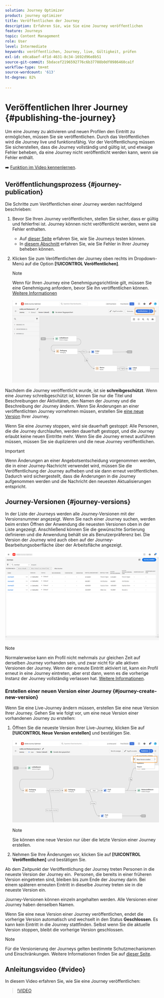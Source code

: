 ```yaml
---
solution: Journey Optimizer
product: journey optimizer
title: Veröffentlichen der Journey
description: Erfahren Sie, wie Sie eine Journey veröffentlichen
feature: Journeys
topic: Content Management
role: User
level: Intermediate
keywords: veröffentlichen, Journey, live, Gültigkeit, prüfen
exl-id: e0ca8aef-4f1d-4631-8c34-1692d96e8b51
source-git-commit: 5bdacef2196592776c6b37708b0df0986460ca1f
workflow-type: tm+mt
source-wordcount: '613'
ht-degree: 82%

---
```


# Veröffentlichen Ihrer Journey {#publishing-the-journey}

Um eine Journey zu aktivieren und neuen Profilen den Eintritt zu ermöglichen, müssen Sie sie veröffentlichen. Durch das Veröffentlichen wird die Journey live und funktionsfähig. Vor der Veröffentlichung müssen Sie sicherstellen, dass die Journey vollständig und gültig ist, und etwaige Fehler beheben, da eine Journey nicht veröffentlicht werden kann, wenn sie Fehler enthält.

➡️ [Funktion im Video kennenlernen](#video).

## Veröffentlichungsprozess {#journey-publication}

Die Schritte zum Veröffentlichen einer Journey werden nachfolgend beschrieben:

1. Bevor Sie Ihren Journey veröffentlichen, stellen Sie sicher, dass er gültig und fehlerfrei ist. Journey können nicht veröffentlicht werden, wenn sie Fehler enthalten.

   * Auf [dieser Seite](testing-the-journey.md) erfahren Sie, wie Sie Journeys testen können.
   * In [diesem Abschnitt](../building-journeys/troubleshooting.md#checking-for-errors-before-testing) erfahren Sie, wie Sie Fehler in Ihrer Journey beheben können.

1. Klicken Sie zum Veröffentlichen der Journey oben rechts im Dropdown-Menü auf die Option **[!UICONTROL Veröffentlichen]**.

   >[!NOTE]
   >
   > Wenn für Ihren Journey eine Genehmigungsrichtlinie gilt, müssen Sie eine Genehmigung anfordern, bevor Sie ihn veröffentlichen können. [Weitere Informationen](../test-approve/gs-approval.md)


   ![](assets/journeyuc1_18.png)

Nachdem die Journey veröffentlicht wurde, ist sie **schreibgeschützt**. Wenn eine Journey schreibgeschützt ist, können Sie nur die Titel und Beschreibungen der Aktivitäten, den Namen der Journey und die Beschreibung der Journey ändern. Wenn Sie Änderungen an einer veröffentlichten Journey vornehmen müssen, erstellen Sie [ eine neue Version](journey-ui.md#journey-versions) Ihrer Journey.

Wenn Sie eine Journey stoppen, wird sie dauerhaft gestoppt: Alle Personen, die die Journey durchlaufen, werden dauerhaft gestoppt, und die Journey erlaubt keine neuen Eintritte mehr. Wenn Sie die Journey erneut ausführen müssen, müssen Sie sie duplizieren und die neue Journey veröffentlichen.


>[!IMPORTANT]
>
>Wenn Änderungen an einer Angebotsentscheidung vorgenommen werden, die in einer Journey-Nachricht verwendet wird, müssen Sie die Veröffentlichung der Journey aufheben und sie dann erneut veröffentlichen.  Dadurch wird sichergestellt, dass die Änderungen in die Journey aufgenommen werden und die Nachricht den neuesten Aktualisierungen entspricht.


## Journey-Versionen {#journey-versions}

In der Liste der Journeys werden alle Journey-Versionen mit der Versionsnummer angezeigt. Wenn Sie nach einer Journey suchen, werden beim ersten Öffnen der Anwendung die neuesten Versionen oben in der Liste angezeigt. Anschließend können Sie die gewünschte Sortierung definieren und die Anwendung behält sie als Benutzerpräferenz bei. Die Version der Journey wird auch oben auf der Journey-Bearbeitungsoberfläche über der Arbeitsfläche angezeigt.

![](assets/journeyversions1.png)

>[!NOTE]
>
>Normalerweise kann ein Profil nicht mehrmals zur gleichen Zeit auf derselben Journey vorhanden sein, und zwar nicht für alle aktiven Versionen der Journey. Wenn der erneute Eintritt aktiviert ist, kann ein Profil erneut in eine Journey eintreten, aber erst dann, wenn es die vorherige Instanz der Journey vollständig verlassen hat. [Weitere Informationen](entry-management.md).

### Erstellen einer neuen Version einer Journey {#journey-create-new-version}

Wenn Sie eine Live-Journey ändern müssen, erstellen Sie eine neue Version Ihrer Journey. Gehen Sie wie folgt vor, um eine neue Version einer vorhandenen Journey zu erstellen:

1. Öffnen Sie die neueste Version Ihrer Live-Journey, klicken Sie auf **[!UICONTROL Neue Version erstellen]** und bestätigen Sie.

   ![](assets/journeyversions2.png)

   >[!NOTE]
   >
   >Sie können eine neue Version nur über die letzte Version einer Journey erstellen.

1. Nehmen Sie Ihre Änderungen vor, klicken Sie auf **[!UICONTROL Veröffentlichen]** und bestätigen Sie.

Ab dem Zeitpunkt der Veröffentlichung der Journey treten Personen in die neueste Version der Journey ein.  Personen, die bereits in einer früheren Version eingetreten sind, bleiben bis zum Ende der Journey darin. Bei einem späteren erneuten Eintritt in dieselbe Journey treten sie in die neueste Version ein.

Journey-Versionen können einzeln angehalten werden. Alle Versionen einer Journey haben denselben Namen.

Wenn Sie eine neue Version einer Journey veröffentlichen, endet die vorherige Version automatisch und wechselt in den Status **Geschlossen**. Es kann kein Eintritt in die Journey stattfinden. Selbst wenn Sie die aktuelle Version stoppen, bleibt die vorherige Version geschlossen.


>[!NOTE]
>
>Für die Versionierung der Journeys gelten bestimmte Schutzmechanismen und Einschränkungen. Weitere Informationen finden Sie auf [dieser Seite](../start/guardrails.md#journey-versions-journey-versions-g).


## Anleitungsvideo {#video}

In diesem Video erfahren Sie, wie Sie eine Journey veröffentlichen:

>[!VIDEO](https://video.tv.adobe.com/v/3424998?quality=12)